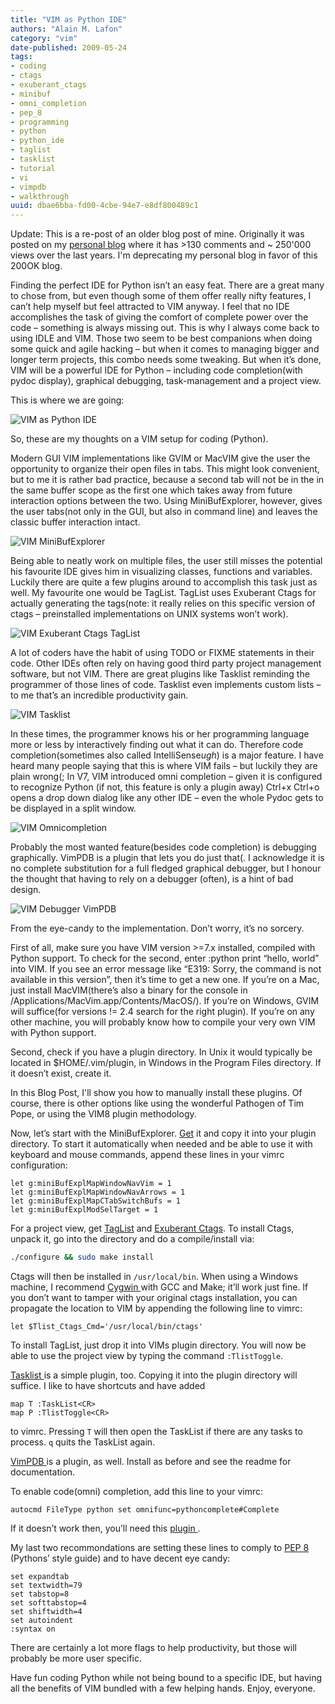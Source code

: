 ```yaml
---
title: "VIM as Python IDE"
authors: "Alain M. Lafon"
category: "vim"
date-published: 2009-05-24
tags: 
- coding
- ctags
- exuberant_ctags
- minibuf
- omni_completion
- pep_8
- programming
- python
- python_ide
- taglist
- tasklist
- tutorial
- vi
- vimpdb
- walkthrough
uuid: dbae6bba-fd00-4cbe-94e7-e8df800489c1
---
```


Update: This is a re-post of an older blog post of mine. Originally it
was posted on my
[personal blog](http://blog.dispatched.ch/2009/05/24/vim-as-python-ide/)
where it has >130 comments and ~ 250'000 views over the last years.
I'm deprecating my personal blog in favor of this 200OK blog.

Finding the perfect IDE for Python isn’t an easy feat. There are a
great many to chose from, but even though some of them offer really
nifty features, I can’t help myself but feel attracted to VIM anyway.
I feel that no IDE accomplishes the task of giving the comfort of
complete power over the code – something is always missing out. This
is why I always come back to using IDLE and VIM. Those two seem to be
best companions when doing some quick and agile hacking – but when it
comes to managing bigger and longer term projects, this combo needs
some tweaking. But when it’s done, VIM will be a powerful IDE for
Python – including code completion(with pydoc display), graphical
debugging, task-management and a project view.

This is where we are going:

![VIM as Python IDE](/img/vim-as-python-ide/vim-as-python-ide.png)

So, these are my thoughts on a VIM setup for coding (Python).

Modern GUI VIM implementations like GVIM or MacVIM give the user the
opportunity to organize their open files in tabs. This might look
convenient, but to me it is rather bad practice, because a second tab
will not be in the in the same buffer scope as the first one which
takes away from future interaction options between the two. Using
MiniBufExplorer, however, gives the user tabs(not only in the GUI, but
also in command line) and leaves the classic buffer interaction
intact.


![VIM MiniBufExplorer](/img/vim-as-python-ide/minibuf.png)

Being able to neatly work on multiple files, the user still misses the
potential his favourite IDE gives him in visualizing classes,
functions and variables. Luckily there are quite a few plugins around
to accomplish this task just as well. My favourite one would be
TagList. TagList uses Exuberant Ctags for actually generating the
tags(note: it really relies on this specific version of ctags –
preinstalled implementations on UNIX systems won’t work).

![VIM Exuberant Ctags TagList](/img/vim-as-python-ide/taglist.png)

A lot of coders have the habit of using TODO or FIXME statements in
their code. Other IDEs often rely on having good third party project
management software, but not VIM. There are great plugins like
Tasklist reminding the programmer of those lines of code. Tasklist
even implements custom lists – to me that’s an incredible productivity
gain.

![VIM Tasklist](/img/vim-as-python-ide/tasklist.png)

In these times, the programmer knows his or her programming language
more or less by interactively finding out what it can do. Therefore
code completion(sometimes also called IntelliSense*ugh*) is a major
feature. I have heard many people saying that this is where VIM fails
– but luckily they are plain wrong(; In V7, VIM introduced omni
completion – given it is configured to recognize Python (if not, this
feature is only a plugin away) Ctrl+x Ctrl+o opens a drop down dialog
like any other IDE – even the whole Pydoc gets to be displayed in a
split window.

![VIM Omnicompletion](/img/vim-as-python-ide/omnicompletion.png)

Probably the most wanted feature(besides code completion) is debugging
graphically. VimPDB is a plugin that lets you do just that(. I
acknowledge it is no complete substitution for a full fledged
graphical debugger, but I honour the thought that having to rely on a
debugger (often), is a hint of bad design.

![VIM Debugger VimPDB](/img/vim-as-python-ide/vimpdb.png)

From the eye-candy to the implementation. Don’t worry, it’s no sorcery.

First of all, make sure you have VIM version >=7.x installed, compiled
with Python support. To check for the second, enter :python print
“hello, world” into VIM. If you see an error message like “E319:
Sorry, the command is not available in this version”, then it’s time
to get a new one. If you’re on a Mac, just install MacVIM(there’s also
a binary for the console in /Applications/MacVim.app/Contents/MacOS/).
If you’re on Windows, GVIM will suffice(for versions != 2.4 search for
the right plugin). If you’re on any other machine, you will probably
know how to compile your very own VIM with Python support.

Second, check if you have a plugin directory. In Unix it would
typically be located in $HOME/.vim/plugin, in Windows in the Program
Files directory. If it doesn’t exist, create it.

In this Blog Post, I'll show you how to manually install these
plugins. Of course, there is other options like using the wonderful
Pathogen of Tim Pope, or using the VIM8 plugin methodology.

Now, let’s start with the MiniBufExplorer.
[Get](https://github.com/fholgado/minibufexpl.vim) it and copy it into
your plugin directory. To start it automatically when needed and be
able to use it with keyboard and mouse commands, append these lines in
your vimrc configuration:

```vimrc
let g:miniBufExplMapWindowNavVim = 1
let g:miniBufExplMapWindowNavArrows = 1
let g:miniBufExplMapCTabSwitchBufs = 1
let g:miniBufExplModSelTarget = 1
```

For a project view, get
[TagList](https://github.com/vim-scripts/taglist.vim) and
[Exuberant Ctags](http://ctags.sourceforge.net/). To install Ctags,
unpack it, go into the directory and do a compile/install via:

```sh
./configure && sudo make install
```

Ctags will then be installed in `/usr/local/bin`. When using a Windows
machine, I recommend [ Cygwin ](http://cygwin.com/) with GCC and Make;
it’ll work just fine. If you don’t want to tamper with your original
ctags installation, you can propagate the location to VIM by appending
the following line to vimrc:

```vimrc
let $Tlist_Ctags_Cmd='/usr/local/bin/ctags'
```

To install TagList, just drop it into VIMs plugin directory. You will
now be able to use the project view by typing the command
`:TlistToggle`.

[ Tasklist ](http://www.vim.org/scripts/script.php?script_id=2607) is
a simple plugin, too. Copying it into the plugin directory will
suffice. I like to have shortcuts and have added

```vimrc
map T :TaskList<CR>
map P :TlistToggle<CR>
```

to vimrc. Pressing `T` will then open the TaskList if there are any
tasks to process. `q` quits the TaskList again.

[ VimPDB ](https://github.com/gotcha/vimpdb) is a plugin, as well.
Install as before and see the readme for documentation.

To enable code(omni) completion, add this line to your vimrc:

```vimrc
autocmd FileType python set omnifunc=pythoncomplete#Complete
```

If it doesn’t work then, you’ll need this
[ plugin ](http://www.vim.org/scripts/script.php?script_id=1542).

My last two recommondations are setting these lines to comply to
[ PEP 8 ](https://www.python.org/dev/peps/pep-0008/)(Pythons’ style
guide) and to have decent eye candy:

```vimrc
set expandtab
set textwidth=79
set tabstop=8
set softtabstop=4
set shiftwidth=4
set autoindent
:syntax on
```

There are certainly a lot more flags to help productivity, but those
will probably be more user specific.

Have fun coding Python while not being bound to a specific IDE, but
having all the benefits of VIM bundled with a few helping hands.
Enjoy, everyone.
